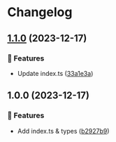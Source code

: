 # Changelog

## [1.1.0](https://github.com/Meqn/file-access/compare/v1.0.0...v1.1.0) (2023-12-17)


### 🚀 Features

* Update index.ts ([33a1e3a](https://github.com/Meqn/file-access/commit/33a1e3a8f2cae6420d76718f6c856764e8549ecb))

## 1.0.0 (2023-12-17)


### 🚀 Features

* Add index.ts & types ([b2927b9](https://github.com/Meqn/file-access/commit/b2927b9baa5c37f96c2c1d2b4e11975d795db03a))
